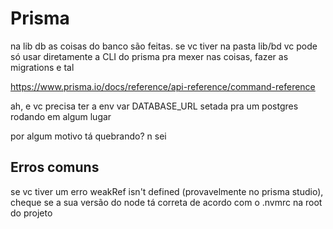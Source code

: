 # Prisma

na lib db as coisas do banco são feitas. se vc tiver na pasta lib/bd vc pode só usar diretamente a CLI do prisma pra mexer nas coisas, fazer as migrations e tal

https://www.prisma.io/docs/reference/api-reference/command-reference

ah, e vc precisa ter a env var DATABASE_URL setada pra um postgres rodando em algum lugar

por algum motivo tá quebrando? n sei

## Erros comuns

se vc tiver um erro weakRef isn't defined (provavelmente no prisma studio), cheque se a sua versão do node tá correta de acordo com o .nvmrc na root do projeto
